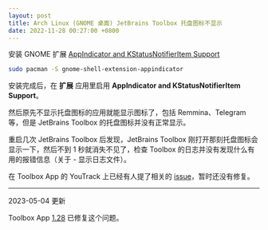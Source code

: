 ```yaml
---
layout: post
title: Arch Linux (GNOME 桌面) JetBrains Toolbox 托盘图标不显示
date: 2022-11-28 00:27:00 +0800
---
```


安装 GNOME 扩展 [AppIndicator and KStatusNotifierItem Support](https://extensions.gnome.org/extension/615/appindicator-support/)

```bash
sudo pacman -S gnome-shell-extension-appindicator
```


安装完成后，在 **扩展** 应用里启用 **AppIndicator and KStatusNotifierItem Support**。

然后原先不显示托盘图标的应用就能显示图标了，包括 Remmina、Telegram 等，但是 JetBrains Toolbox 的托盘图标并没有正常显示。

重启几次 JetBrains Toolbox 后发现，JetBrains Toolbox 刚打开那刻托盘图标会显示一下，然后不到 1 秒就消失不见了，检查 Toolbox 的日志并没有发现什么有用的报错信息（关于 - 显示日志文件）。

在 Toolbox App 的 YouTrack 上已经有人提了相关的 [issue](https://youtrack.jetbrains.com/issue/TBX-8319/Tray-Icon-Shown-Incorrectly-GNOME-42-Manjaro-Linux)，暂时还没有修复。

---

2023-05-04 更新

Toolbox App [1.28](https://youtrack.jetbrains.com/releaseNotes/TBX?q=Fixed%20in:%201.28%20%23Resolved%20-Duplicate&title=Toolbox%20App%201.28%20Release%20Notes) 已修复这个问题。
